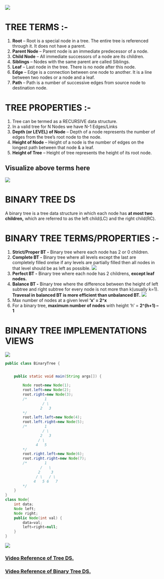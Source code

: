 ![](https://cdn.shortpixel.ai/client/to_avif,q_glossy,ret_img,w_954/https://simplesnippets.tech/wp-content/uploads/2020/10/real-world-tree-diagram.png)

# **TREE TERMS :-**

1. **Root** – Root is a special node in a tree. The entire tree is referenced through it. It does not have a parent.
2. **Parent Node** – Parent node is an immediate predecessor of a node.
3. **Child Node** – All immediate successors of a node are its children.
4. **Siblings** – Nodes with the same parent are called Siblings.
5. **Leaf** – Last node in the tree. There is no node after this node.
6. **Edge** – Edge is a connection between one node to another. It is a line between two nodes or a node and a leaf.
7. **Path** – Path is a number of successive edges from source node to destination node.

# **TREE PROPERTIES :-**

1. Tree can be termed as a RECURSIVE data structure.
2. In a valid tree for N Nodes we have N-1 Edges/Links
3. **Depth (or LEVEL) of Node** – Depth of a node represents the number of edges from the tree’s root node to the node.
4. **Height of Node** – Height of a node is the number of edges on the longest path between that node & a leaf.
5. **Height of Tree** – Height of tree represents the height of its root node.

## **Visualize above terms here**

![](https://i.ibb.co/NyFwKpL/Tree-DS.png)

# **BINARY TREE DS**

A binary tree is a tree data structure in which each node has **at most two children,** which are referred to as the left child(LC) and the right child(RC).

# **BINARY TREE TERMS/PROPERTIES :-**

1. **Strict/Proper BT -** Binary tree where each node has 2 or 0 children.
2. **Complete BT -** Binary tree where all levels except the last are completely filled orelse if any levels are partially filled then all nodes in that level should be as left as possible.
   ![](https://i.ibb.co/bd3fyYk/BT-DS-1.png)
3. **Perfect BT -** Binary tree where each node has 2 childrens, **except leaf nodes.**
4. **Balance BT -** Binary tree where the difference between the height of left subtree and right subtree for every node is not more than k(usually k=1).
   **Travesal in balanced BT is more efficient than unbalanced BT.**
   ![](https://i.ibb.co/nPNZn9W/BT-DS-2.png)
5. Max number of nodes at a given level **‘x’ = 2^x**
6. For a binary tree, **maximum number of nodes** with height ‘h’ = **2^(h+1) – 1**

# **BINARY TREE IMPLEMENTATIONS VIEWS**

![](https://cdn.shortpixel.ai/client/to_avif,q_glossy,ret_img,w_1010/https://simplesnippets.tech/wp-content/uploads/2020/10/binary-tree-logical-diagram.png)

```java
public class BinaryTree {


	public static void main(String args[]) {

		Node root=new Node(1);
		root.left=new Node(2);
		root.right=new Node(3);
		/*        1
		         / \
		        2	3
		*/
		root.left.left=new Node(4);
		root.left.right=new Node(5);
		/*        1
			     / \
			    2	3
			   / \
			  4   5
		*/
		root.right.left=new Node(6);
		root.right.right=new Node(7);
		/*        1
			    /   \
			   2	 3
			  / \   / \
			 4   5 6   7
		*/
	}
}
class Node{
	int data;
	Node left;
	Node right;
	public Node(int val) {
		data=val;
		left=right=null;
	}
}
```

![](https://cdn.shortpixel.ai/client/to_avif,q_glossy,ret_img,w_892/https://simplesnippets.tech/wp-content/uploads/2020/10/binary-tree-as-array-implementation-diagram.png)

### **[Video Reference of Tree DS.](https://youtu.be/URRNruf2yVk)**

### **[Video Reference of Binary Tree DS.](https://youtu.be/zW4JZt6Wud8)**
